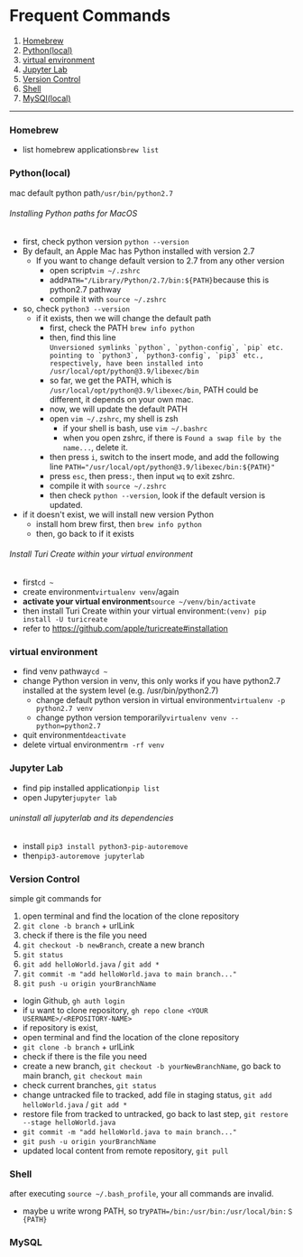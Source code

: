 # Frequent Commands
1. [Homebrew](#anchor_Homebrew)<br/>
2. [Python(local)](#anchor_Python)<br/>
3. [virtual environment](#anchor_venv)<br/>
4. [Jupyter Lab](#anchor_Jupyter)<br/>
5. [Version Control](#anchor_VersionControl)<br/>
6. [Shell](#anchor_Shell)<br/>
7. [MySQl(local)](#anchor_MySQl)<br/>
  -------------------------------------------------------------------
### Homebrew<a name="anchor_Homebrew"></a>
- list homebrew applications```brew list```

### Python(local)<a name="anchor_Python"></a>
mac default python path```/usr/bin/python2.7```
###### Installing Python paths for MacOS
- first, check python version `python --version`
- By default, an Apple Mac has Python installed with version 2.7
  - If you want to change default version to 2.7 from any other version
    - open script```vim ~/.zshrc```
    - add```PATH="/Library/Python/2.7/bin:${PATH}```because this is python2.7 pathway
    - compile it with `source ~/.zshrc`
- so, check `python3 --version`
  - if it exists, then we will change the default path
    - first, check the PATH `brew info python`
    - then, find this line <br/>
      ``Unversioned symlinks `python`, `python-config`, `pip` etc. pointing to
      `python3`, `python3-config`, `pip3` etc., respectively, have been installed into
      /usr/local/opt/python@3.9/libexec/bin``
    - so far, we get the PATH, which is `/usr/local/opt/python@3.9/libexec/bin`, PATH could be different, it depends on your own mac.
    - now, we will update the default PATH
    - open `vim ~/.zshrc`, my shell is zsh
      - if your shell is bash, use `vim ~/.bashrc`
      - when you open zshrc, if there is `Found a swap file by the name...`, delete it.
    - then press `i`, switch to the insert mode, and add the following line `PATH="/usr/local/opt/python@3.9/libexec/bin:${PATH}"`
    - press `esc`, then press`:`, then input `wq` to exit zshrc.
    - compile it with `source ~/.zshrc`
    - then check `python --version`, look if the default version is updated.
- if it doesn't exist, we will install new version Python
  - install hom brew first, then `brew info python`
  - then, go back to if it exists
###### Install Turi Create within your virtual environment
  - first```cd ~```
  - create environment```virtualenv venv```/again
  - <b>activate your virtual environment</b>```source ~/venv/bin/activate```
  - then install Turi Create within your virtual environment:```(venv) pip install -U turicreate```
  - refer to https://github.com/apple/turicreate#installation

### virtual environment<a name="anchor_venv"></a>
- find venv pathway```cd ~```
- change Python version in venv, this only works if you have python2.7 installed at the system level (e.g. /usr/bin/python2.7)
  - change default python version in virtual environment```virtualenv -p python2.7 venv```
  - change python version temporarily```virtualenv venv --python=python2.7```
- quit environment```deactivate```
- delete virtual environment```rm -rf venv```

### Jupyter Lab<a name="anchor_Jupyter"></a>
- find pip installed application```pip list```
- open Jupyter```jupyter lab```
###### uninstall all jupyterlab and its dependencies
  - install ```pip3 install python3-pip-autoremove```
  - then```pip3-autoremove jupyterlab```

### Version Control<a name="anchor_VersionControl"></a>
simple git commands for 
1. open terminal and find the location of the clone repository 
2. ```git clone -b branch``` + urlLink
3. check if there is the file you need
4. ```git checkout -b newBranch```, create a new branch
5. ```git status```
6. ```git add helloWorld.java``` / ```git add *```
7. ```git commit -m "add helloWorld.java to main branch..."```
8. ```git push -u origin yourBranchName```

- login Github, ```gh auth login```
- if u want to clone repository, ```gh repo clone <YOUR USERNAME>/<REPOSITORY-NAME>```
- if repository is exist,
- open terminal and find the location of the clone repository 
- ```git clone -b branch``` + urlLink
- check if there is the file you need
- create a new branch, ```git checkout -b yourNewBranchName```, go back to main branch, ```git checkout main```
- check current branches, ```git status```
- change untracked file to tracked, add file in staging status, ```git add helloWorld.java``` / ```git add *```
- restore file from tracked to untracked, go back to last step, ```git restore --stage helloWorld.java```
- ```git commit -m "add helloWorld.java to main branch..."```
- ```git push -u origin yourBranchName```
- updated local content from remote repository, ```git pull```

### Shell<a name="anchor_Shell"></a>
after executing ```source ~/.bash_profile```, your all commands are invalid.
  - maybe u write wrong PATH, so try```PATH=/bin:/usr/bin:/usr/local/bin:＄{PATH}```
 
### MySQL<a name="anchor_MySQL"></a>
